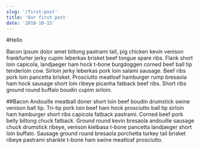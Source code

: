 ```yaml
---
slug: '/first-post'
title: 'Our first post'
date: '2018-10-15'
---
```


#Hello

Bacon ipsum dolor amet biltong pastrami tail, pig chicken kevin venison frankfurter jerky cupim leberkas brisket beef tongue spare ribs. Flank short loin capicola, landjaeger ham hock t-bone burgdoggen corned beef ball tip tenderloin cow. Sirloin jerky leberkas pork loin salami sausage. Beef ribs pork loin pancetta brisket. Prosciutto meatloaf hamburger rump bresaola ham hock sausage short loin ribeye picanha fatback beef ribs. Short ribs ground round buffalo boudin cupim sirloin.

##Bacon
Andouille meatball doner short loin beef boudin drumstick swine venison ball tip. Tri-tip pork loin beef ham hock prosciutto ball tip sirloin ham hamburger short ribs capicola fatback pastrami. Corned beef pork belly biltong chuck fatback. Ground round kevin bresaola andouille sausage chuck drumstick ribeye, venison kielbasa t-bone pancetta landjaeger short loin buffalo. Sausage ground round bresaola porchetta turkey tail brisket ribeye pastrami shankle t-bone ham swine meatloaf prosciutto.
